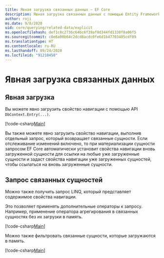 ```yaml
---
title: Явная загрузка связанных данных — EF Core
description: Явная загрузка связанных данных с помощью Entity Framework Core
author: roji
ms.date: 9/8/2020
uid: core/querying/related-data/explicit
ms.openlocfilehash: def1c8c2736c64bc6f39af0d344fd1330f8a06f5
ms.sourcegitcommit: c0e6a00b64c2dcd8acdc0fe6d1b47703405cdf09
ms.translationtype: HT
ms.contentlocale: ru-RU
ms.lasthandoff: 09/24/2020
ms.locfileid: "91210458"
---
```

# <a name="explicit-loading-of-related-data"></a>Явная загрузка связанных данных

## <a name="explicit-loading"></a>Явная загрузка

Вы можете явно загрузить свойство навигации с помощью API `DbContext.Entry(...)`.

[!code-csharp[Main](../../../../samples/core/Querying/RelatedData/Sample.cs#Eager)]

Вы также можете явно загрузить свойство навигации, выполнив отдельный запрос, который возвращает связанные сущности. Если отслеживание изменений включено, то при материализации сущности запросом EF Core автоматически установит свойства навигации вновь загруженной сущности для ссылки на любые уже загруженные сущности и задаст свойства навигации уже загруженных сущностей, чтобы ссылаться на вновь загруженные сущности.

## <a name="querying-related-entities"></a>Запрос связанных сущностей

Можно также получить запрос LINQ, который представляет содержимое свойства навигации.

Это позволяет применять дополнительные операторы к запросу. Например, применение оператора агрегирования в связанных сущностях без их загрузки в память.

[!code-csharp[Main](../../../../samples/core/Querying/RelatedData/Sample.cs#NavQueryAggregate)]

Можно также фильтровать связанные сущности, которые загружаются в память.

[!code-csharp[Main](../../../../samples/core/Querying/RelatedData/Sample.cs#NavQueryFiltered)]
